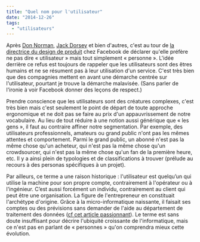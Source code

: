 ```yaml
---
title: "Quel nom pour l'utilisateur"
date: "2014-12-26"
tags: 
  - "utilisateurs"
---
```


Après [Don Norman](http://www.jnd.org/dn.mss/words_matter_talk_a.html), [Jack Dorsey](http://jacks.tumblr.com/post/33785796042/lets-reconsider-our-users) et bien d'autres, c'est au tour de [la directrice du design de produit](http://uk.businessinsider.com/facebook-says-it-has-dropped-the-term-users-and-has-an-empathy-team-2014-12) chez Facebook de déclarer qu'elle préfère ne pas dire « utilisateur » mais tout simplement « personne ». L'idée derrière ce refus est toujours de rappeler que les utilisateurs sont des êtres humains et ne se résument pas à leur utilisation d'un service. C'est très bien que des compagnies mettent en avant une démarche centrée sur l'utilisateur, pourtant je trouve la démarche malavisée. (Sans parler de l'ironie à voir Facebook donner des leçons de respect.)

Prendre conscience que les utilisateurs sont des créatures complexes, c'est très bien mais c'est seulement le point de départ de toute approche ergonomique et ne doit pas se faire au prix d'un appauvrissement de notre vocabulaire. Au lieu de tout réduire à une notion aussi générique que « les gens », il faut au contraire affiner notre segmentation. Par exemple, des utilisateurs professionnels, amateurs ou grand public n'ont pas les mêmes attentes et comportement. Parmi le grand public, un abonné n'est pas la même chose qu'un acheteur, qui n'est pas la même chose qu'un crowdsourcer, qui n'est pas la même chose qu'un fan de la première heure, etc. Il y a ainsi plein de typologies et de classifications à trouver (prélude au recours à des personas spécifiques à un projet).

Par ailleurs, ce terme a une raison historique : l'utilisateur est quelqu’un qui utilise la machine pour son propre compte, contrairement à l'opérateur ou à l'ingénieur. C’est aussi forcément un individu, contrairement au client qui peut être une organisation. La figure de l'entrepreneur en constituait l'archétype d'origine. Grâce à la micro-informatique naissante, il faisait ses comptes ou des prévisions sans demander de l'aide au département de traitement des données ([cf cet article passionnant](https://medium.com/backchannel/a-spreadsheet-way-of-knowledge-8de60af7146e)). Le terme est sans doute insuffisant pour décrire l'ubiquité croissante de l'informatique, mais ce n'est pas en parlant de « personnes » qu'on comprendra mieux cette évolution.
